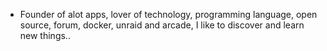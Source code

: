 - Founder of alot apps, lover of technology, programming language, open source, forum, docker, unraid and arcade, I like to discover and learn new things..
  <br>

























































































